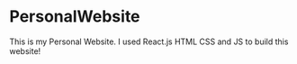 # PersonalWebsite

This is my Personal Website. I used React.js HTML CSS and JS to build this website!